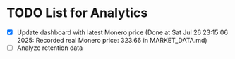 # TODO List for Analytics

- [x] Update dashboard with latest Monero price  (Done at Sat Jul 26 23:15:06 2025: Recorded real Monero price: 323.66 in MARKET_DATA.md)
- [ ] Analyze retention data